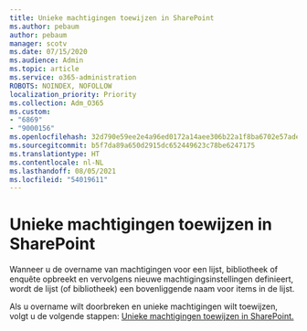 ```yaml
---
title: Unieke machtigingen toewijzen in SharePoint
ms.author: pebaum
author: pebaum
manager: scotv
ms.date: 07/15/2020
ms.audience: Admin
ms.topic: article
ms.service: o365-administration
ROBOTS: NOINDEX, NOFOLLOW
localization_priority: Priority
ms.collection: Adm_O365
ms.custom:
- "6869"
- "9000156"
ms.openlocfilehash: 32d790e59ee2e4a96ed0172a14aee306b22a1f8ba6702e57ade5357a69b46803
ms.sourcegitcommit: b5f7da89a650d2915dc652449623c78be6247175
ms.translationtype: HT
ms.contentlocale: nl-NL
ms.lasthandoff: 08/05/2021
ms.locfileid: "54019611"
---
```

# <a name="assign-unique-permissions-in-sharepoint"></a>Unieke machtigingen toewijzen in SharePoint

Wanneer u de overname van machtigingen voor een lijst, bibliotheek of enquête opbreekt en vervolgens nieuwe machtigingsinstellingen definieert, wordt de lijst (of bibliotheek) een bovenliggende naam voor items in de lijst.  

Als u overname wilt doorbreken en unieke machtigingen wilt toewijzen, volgt u de volgende stappen: [Unieke machtigingen toewijzen in SharePoint.](https://support.microsoft.com/office/customize-permissions-for-a-sharepoint-list-or-library-02d770f3-59eb-4910-a608-5f84cc297782#bkmk_break)
